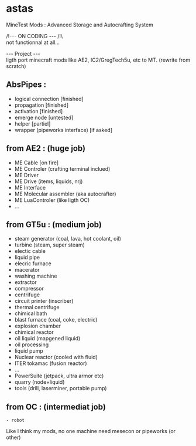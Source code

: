 # astas   
MineTest Mods : Advanced Storage and Autocrafting System   
   
/!\--- ON CODING --- /!\   
not functionnal at all... 

--- Project ---   
ligth port minecraft mods like AE2, IC2/GregTech5u, etc to MT.
(rewrite from scratch)


AbsPipes :    
----------
 - logical connection [finished]
 - propagation [finished]   
 - activation [finished]        
 - emerge node [untested]
 - helper [partiel]    
 - wrapper (pipeworks interface) [if asked]
  
from AE2 : (huge job) 
----------
  - ME Cable [on fire]
  - ME Controler (crafting terminal inclued)     
  - ME Driver     
  - ME Drive (items, liquids, nrj)    
  - ME Interface   
  - ME Molecular assembler (aka autocrafter)   
  - ME LuaControler (like ligth OC)   
  - ...   
     
from GT5u : (medium job)     
-----------
   - steam generator (coal, lava, hot coolant, oil)
   - turbine (steam, super steam)
   - electic cable
   - liquid pipe 
   - elecric furnace
   - macerator
   - washing machine
   - extractor
   - compressor   
   - centrifuge
   - circuit printer (inscriber)
   - thermal centrifuge
   - chimical bath
   - blast furnace (coal, coke, electric)      
   - explosion chamber   
   - chimical reactor
   - oil liquid (mapgened liquid)
   - oil processing
   - liquid pump
   - Nuclear reactor (cooled with fluid)
   - ITER tokamac (fusion reactor)
   - ...
   - PowerSuite (jetpack, ultra armor etc)
   - quarry (node+liquid)
   - tools (drill, laserminer, portable pump)   
   
from OC : (intermediat job)
---------
	- robot
   
Like I think my mods, no one machine need mesecon or pipeworks (or other)  
